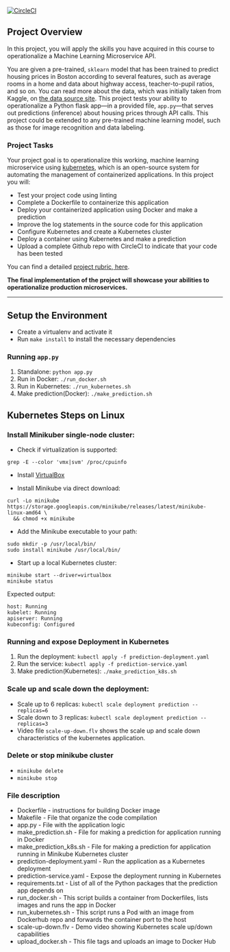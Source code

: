 [![CircleCI](https://circleci.com/gh/donkodimov/ml-microservice-kubernetes.svg?style=shield)](https://circleci.com/gh/donkodimov/ml-microservice-kubernetes)

## Project Overview

In this project, you will apply the skills you have acquired in this course to operationalize a Machine Learning Microservice API. 

You are given a pre-trained, `sklearn` model that has been trained to predict housing prices in Boston according to several features, such as average rooms in a home and data about highway access, teacher-to-pupil ratios, and so on. You can read more about the data, which was initially taken from Kaggle, on [the data source site](https://www.kaggle.com/c/boston-housing). This project tests your ability to operationalize a Python flask app—in a provided file, `app.py`—that serves out predictions (inference) about housing prices through API calls. This project could be extended to any pre-trained machine learning model, such as those for image recognition and data labeling.

### Project Tasks

Your project goal is to operationalize this working, machine learning microservice using [kubernetes](https://kubernetes.io/), which is an open-source system for automating the management of containerized applications. In this project you will:
* Test your project code using linting
* Complete a Dockerfile to containerize this application
* Deploy your containerized application using Docker and make a prediction
* Improve the log statements in the source code for this application
* Configure Kubernetes and create a Kubernetes cluster
* Deploy a container using Kubernetes and make a prediction
* Upload a complete Github repo with CircleCI to indicate that your code has been tested

You can find a detailed [project rubric, here](https://review.udacity.com/#!/rubrics/2576/view).

**The final implementation of the project will showcase your abilities to operationalize production microservices.**

---

## Setup the Environment

* Create a virtualenv and activate it
* Run `make install` to install the necessary dependencies

### Running `app.py`

1. Standalone:  `python app.py`
2. Run in Docker:  `./run_docker.sh`
3. Run in Kubernetes:  `./run_kubernetes.sh`
4. Make prediction(Docker): `./make_prediction.sh`



## Kubernetes Steps on Linux


### Install Minikuber single-node cluster:

* Check if virtualization is supported:
```
grep -E --color 'vmx|svm' /proc/cpuinfo
```

* Install [VirtualBox](https://www.virtualbox.org/wiki/Downloads)

* Install Minikube via direct download:
```
curl -Lo minikube https://storage.googleapis.com/minikube/releases/latest/minikube-linux-amd64 \
  && chmod +x minikube
```

* Add the Minikube executable to your path:

```
sudo mkdir -p /usr/local/bin/
sudo install minikube /usr/local/bin/
```

* Start up a local Kubernetes cluster:
```
minikube start --driver=virtualbox
minikube status
```
Expected output:
```
host: Running
kubelet: Running
apiserver: Running
kubeconfig: Configured
```

### Running and expose Deployment in Kubernetes

1. Run the deployment: `kubectl apply -f prediction-deployment.yaml`
2. Run the service: `kubectl apply -f prediction-service.yaml`
3. Make prediction(Kubernetes): `./make_prediction_k8s.sh`

### Scale up and scale down the deployment:

* Scale up to 6 replicas: `kubectl scale deployment prediction --replicas=6`
* Scale down to 3 replicas: `kubectl scale deployment prediction --replicas=3`
* Video file `scale-up-down.flv` shows the scale up and scale down characteristics of the kubernetes application.

### Delete or stop minikube cluster

* `minikube delete`
* `minikube stop`

### File description

* Dockerfile - instructions for building Docker image
* Makefile - File that organize the code compilation
* app.py - File with the application logic 
* make_prediction.sh - File for making a prediction for application running in Docker
* make_prediction_k8s.sh - File for making a prediction for application running in Minikube Kubernetes cluster
*	prediction-deployment.yaml - Run the application as a Kubernetes deployment
*	prediction-service.yaml - Expose the deployment running in Kubernetes
* requirements.txt - List of all of the Python packages that the prediction app depends on
* run_docker.sh - This script builds a container from Dockerfiles, lists images and runs the app in Docker
* run_kubernetes.sh - This script runs a Pod with an image from Dockerhub repo and forwards the container port to the host
*	scale-up-down.flv - Demo video showing Kubernetes scale up/down capabilities
* upload_docker.sh - This file tags and uploads an image to Docker Hub
